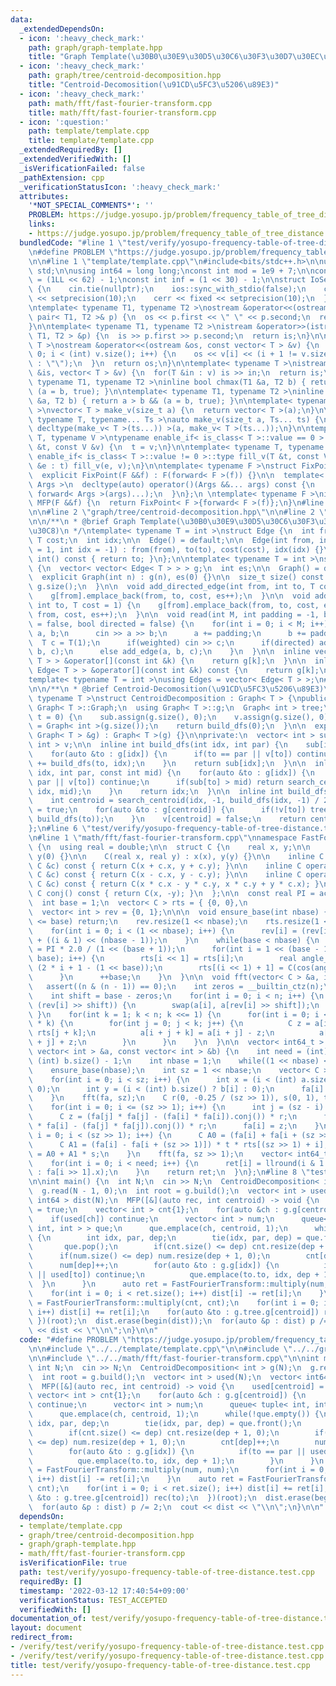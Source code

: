 ```yaml
---
data:
  _extendedDependsOn:
  - icon: ':heavy_check_mark:'
    path: graph/graph-template.hpp
    title: "Graph Template(\u30B0\u30E9\u30D5\u30C6\u30F3\u30D7\u30EC\u30FC\u30C8)"
  - icon: ':heavy_check_mark:'
    path: graph/tree/centroid-decomposition.hpp
    title: "Centroid-Decomosition(\u91CD\u5FC3\u5206\u89E3)"
  - icon: ':heavy_check_mark:'
    path: math/fft/fast-fourier-transform.cpp
    title: math/fft/fast-fourier-transform.cpp
  - icon: ':question:'
    path: template/template.cpp
    title: template/template.cpp
  _extendedRequiredBy: []
  _extendedVerifiedWith: []
  _isVerificationFailed: false
  _pathExtension: cpp
  _verificationStatusIcon: ':heavy_check_mark:'
  attributes:
    '*NOT_SPECIAL_COMMENTS*': ''
    PROBLEM: https://judge.yosupo.jp/problem/frequency_table_of_tree_distance
    links:
    - https://judge.yosupo.jp/problem/frequency_table_of_tree_distance
  bundledCode: "#line 1 \"test/verify/yosupo-frequency-table-of-tree-distance.test.cpp\"\
    \n#define PROBLEM \"https://judge.yosupo.jp/problem/frequency_table_of_tree_distance\"\
    \n\n#line 1 \"template/template.cpp\"\n#include<bits/stdc++.h>\n\nusing namespace\
    \ std;\n\nusing int64 = long long;\nconst int mod = 1e9 + 7;\n\nconst int64 infll\
    \ = (1LL << 62) - 1;\nconst int inf = (1 << 30) - 1;\n\nstruct IoSetup {\n  IoSetup()\
    \ {\n    cin.tie(nullptr);\n    ios::sync_with_stdio(false);\n    cout << fixed\
    \ << setprecision(10);\n    cerr << fixed << setprecision(10);\n  }\n} iosetup;\n\
    \ntemplate< typename T1, typename T2 >\nostream &operator<<(ostream &os, const\
    \ pair< T1, T2 >& p) {\n  os << p.first << \" \" << p.second;\n  return os;\n\
    }\n\ntemplate< typename T1, typename T2 >\nistream &operator>>(istream &is, pair<\
    \ T1, T2 > &p) {\n  is >> p.first >> p.second;\n  return is;\n}\n\ntemplate< typename\
    \ T >\nostream &operator<<(ostream &os, const vector< T > &v) {\n  for(int i =\
    \ 0; i < (int) v.size(); i++) {\n    os << v[i] << (i + 1 != v.size() ? \" \"\
    \ : \"\");\n  }\n  return os;\n}\n\ntemplate< typename T >\nistream &operator>>(istream\
    \ &is, vector< T > &v) {\n  for(T &in : v) is >> in;\n  return is;\n}\n\ntemplate<\
    \ typename T1, typename T2 >\ninline bool chmax(T1 &a, T2 b) { return a < b &&\
    \ (a = b, true); }\n\ntemplate< typename T1, typename T2 >\ninline bool chmin(T1\
    \ &a, T2 b) { return a > b && (a = b, true); }\n\ntemplate< typename T = int64\
    \ >\nvector< T > make_v(size_t a) {\n  return vector< T >(a);\n}\n\ntemplate<\
    \ typename T, typename... Ts >\nauto make_v(size_t a, Ts... ts) {\n  return vector<\
    \ decltype(make_v< T >(ts...)) >(a, make_v< T >(ts...));\n}\n\ntemplate< typename\
    \ T, typename V >\ntypename enable_if< is_class< T >::value == 0 >::type fill_v(T\
    \ &t, const V &v) {\n  t = v;\n}\n\ntemplate< typename T, typename V >\ntypename\
    \ enable_if< is_class< T >::value != 0 >::type fill_v(T &t, const V &v) {\n  for(auto\
    \ &e : t) fill_v(e, v);\n}\n\ntemplate< typename F >\nstruct FixPoint : F {\n\
    \  explicit FixPoint(F &&f) : F(forward< F >(f)) {}\n\n  template< typename...\
    \ Args >\n  decltype(auto) operator()(Args &&... args) const {\n    return F::operator()(*this,\
    \ forward< Args >(args)...);\n  }\n};\n \ntemplate< typename F >\ninline decltype(auto)\
    \ MFP(F &&f) {\n  return FixPoint< F >{forward< F >(f)};\n}\n#line 4 \"test/verify/yosupo-frequency-table-of-tree-distance.test.cpp\"\
    \n\n#line 2 \"graph/tree/centroid-decomposition.hpp\"\n\n#line 2 \"graph/graph-template.hpp\"\
    \n\n/**\n * @brief Graph Template(\u30B0\u30E9\u30D5\u30C6\u30F3\u30D7\u30EC\u30FC\
    \u30C8)\n */\ntemplate< typename T = int >\nstruct Edge {\n  int from, to;\n \
    \ T cost;\n  int idx;\n\n  Edge() = default;\n\n  Edge(int from, int to, T cost\
    \ = 1, int idx = -1) : from(from), to(to), cost(cost), idx(idx) {}\n\n  operator\
    \ int() const { return to; }\n};\n\ntemplate< typename T = int >\nstruct Graph\
    \ {\n  vector< vector< Edge< T > > > g;\n  int es;\n\n  Graph() = default;\n\n\
    \  explicit Graph(int n) : g(n), es(0) {}\n\n  size_t size() const {\n    return\
    \ g.size();\n  }\n\n  void add_directed_edge(int from, int to, T cost = 1) {\n\
    \    g[from].emplace_back(from, to, cost, es++);\n  }\n\n  void add_edge(int from,\
    \ int to, T cost = 1) {\n    g[from].emplace_back(from, to, cost, es);\n    g[to].emplace_back(to,\
    \ from, cost, es++);\n  }\n\n  void read(int M, int padding = -1, bool weighted\
    \ = false, bool directed = false) {\n    for(int i = 0; i < M; i++) {\n      int\
    \ a, b;\n      cin >> a >> b;\n      a += padding;\n      b += padding;\n    \
    \  T c = T(1);\n      if(weighted) cin >> c;\n      if(directed) add_directed_edge(a,\
    \ b, c);\n      else add_edge(a, b, c);\n    }\n  }\n\n  inline vector< Edge<\
    \ T > > &operator[](const int &k) {\n    return g[k];\n  }\n\n  inline const vector<\
    \ Edge< T > > &operator[](const int &k) const {\n    return g[k];\n  }\n};\n\n\
    template< typename T = int >\nusing Edges = vector< Edge< T > >;\n#line 4 \"graph/tree/centroid-decomposition.hpp\"\
    \n\n/**\n * @brief Centroid-Decomosition(\u91CD\u5FC3\u5206\u89E3)\n */\ntemplate<\
    \ typename T >\nstruct CentroidDecomposition : Graph< T > {\npublic:\n  using\
    \ Graph< T >::Graph;\n  using Graph< T >::g;\n  Graph< int > tree;\n\n  int build(int\
    \ t = 0) {\n    sub.assign(g.size(), 0);\n    v.assign(g.size(), 0);\n    tree\
    \ = Graph< int >(g.size());\n    return build_dfs(0);\n  }\n\n  explicit CentroidDecomposition(const\
    \ Graph< T > &g) : Graph< T >(g) {}\n\nprivate:\n  vector< int > sub;\n  vector<\
    \ int > v;\n\n  inline int build_dfs(int idx, int par) {\n    sub[idx] = 1;\n\
    \    for(auto &to : g[idx]) {\n      if(to == par || v[to]) continue;\n      sub[idx]\
    \ += build_dfs(to, idx);\n    }\n    return sub[idx];\n  }\n\n  inline int search_centroid(int\
    \ idx, int par, const int mid) {\n    for(auto &to : g[idx]) {\n      if(to ==\
    \ par || v[to]) continue;\n      if(sub[to] > mid) return search_centroid(to,\
    \ idx, mid);\n    }\n    return idx;\n  }\n\n  inline int build_dfs(int idx) {\n\
    \    int centroid = search_centroid(idx, -1, build_dfs(idx, -1) / 2);\n    v[centroid]\
    \ = true;\n    for(auto &to : g[centroid]) {\n      if(!v[to]) tree.add_directed_edge(centroid,\
    \ build_dfs(to));\n    }\n    v[centroid] = false;\n    return centroid;\n  }\n\
    };\n#line 6 \"test/verify/yosupo-frequency-table-of-tree-distance.test.cpp\"\n\
    \n#line 1 \"math/fft/fast-fourier-transform.cpp\"\nnamespace FastFourierTransform\
    \ {\n  using real = double;\n\n  struct C {\n    real x, y;\n\n    C() : x(0),\
    \ y(0) {}\n\n    C(real x, real y) : x(x), y(y) {}\n\n    inline C operator+(const\
    \ C &c) const { return C(x + c.x, y + c.y); }\n\n    inline C operator-(const\
    \ C &c) const { return C(x - c.x, y - c.y); }\n\n    inline C operator*(const\
    \ C &c) const { return C(x * c.x - y * c.y, x * c.y + y * c.x); }\n\n    inline\
    \ C conj() const { return C(x, -y); }\n  };\n\n  const real PI = acosl(-1);\n\
    \  int base = 1;\n  vector< C > rts = { {0, 0},\n                     {1, 0} };\n\
    \  vector< int > rev = {0, 1};\n\n\n  void ensure_base(int nbase) {\n    if(nbase\
    \ <= base) return;\n    rev.resize(1 << nbase);\n    rts.resize(1 << nbase);\n\
    \    for(int i = 0; i < (1 << nbase); i++) {\n      rev[i] = (rev[i >> 1] >> 1)\
    \ + ((i & 1) << (nbase - 1));\n    }\n    while(base < nbase) {\n      real angle\
    \ = PI * 2.0 / (1 << (base + 1));\n      for(int i = 1 << (base - 1); i < (1 <<\
    \ base); i++) {\n        rts[i << 1] = rts[i];\n        real angle_i = angle *\
    \ (2 * i + 1 - (1 << base));\n        rts[(i << 1) + 1] = C(cos(angle_i), sin(angle_i));\n\
    \      }\n      ++base;\n    }\n  }\n\n  void fft(vector< C > &a, int n) {\n \
    \   assert((n & (n - 1)) == 0);\n    int zeros = __builtin_ctz(n);\n    ensure_base(zeros);\n\
    \    int shift = base - zeros;\n    for(int i = 0; i < n; i++) {\n      if(i <\
    \ (rev[i] >> shift)) {\n        swap(a[i], a[rev[i] >> shift]);\n      }\n   \
    \ }\n    for(int k = 1; k < n; k <<= 1) {\n      for(int i = 0; i < n; i += 2\
    \ * k) {\n        for(int j = 0; j < k; j++) {\n          C z = a[i + j + k] *\
    \ rts[j + k];\n          a[i + j + k] = a[i + j] - z;\n          a[i + j] = a[i\
    \ + j] + z;\n        }\n      }\n    }\n  }\n\n  vector< int64_t > multiply(const\
    \ vector< int > &a, const vector< int > &b) {\n    int need = (int) a.size() +\
    \ (int) b.size() - 1;\n    int nbase = 1;\n    while((1 << nbase) < need) nbase++;\n\
    \    ensure_base(nbase);\n    int sz = 1 << nbase;\n    vector< C > fa(sz);\n\
    \    for(int i = 0; i < sz; i++) {\n      int x = (i < (int) a.size() ? a[i] :\
    \ 0);\n      int y = (i < (int) b.size() ? b[i] : 0);\n      fa[i] = C(x, y);\n\
    \    }\n    fft(fa, sz);\n    C r(0, -0.25 / (sz >> 1)), s(0, 1), t(0.5, 0);\n\
    \    for(int i = 0; i <= (sz >> 1); i++) {\n      int j = (sz - i) & (sz - 1);\n\
    \      C z = (fa[j] * fa[j] - (fa[i] * fa[i]).conj()) * r;\n      fa[j] = (fa[i]\
    \ * fa[i] - (fa[j] * fa[j]).conj()) * r;\n      fa[i] = z;\n    }\n    for(int\
    \ i = 0; i < (sz >> 1); i++) {\n      C A0 = (fa[i] + fa[i + (sz >> 1)]) * t;\n\
    \      C A1 = (fa[i] - fa[i + (sz >> 1)]) * t * rts[(sz >> 1) + i];\n      fa[i]\
    \ = A0 + A1 * s;\n    }\n    fft(fa, sz >> 1);\n    vector< int64_t > ret(need);\n\
    \    for(int i = 0; i < need; i++) {\n      ret[i] = llround(i & 1 ? fa[i >> 1].y\
    \ : fa[i >> 1].x);\n    }\n    return ret;\n  }\n};\n#line 8 \"test/verify/yosupo-frequency-table-of-tree-distance.test.cpp\"\
    \n\nint main() {\n  int N;\n  cin >> N;\n  CentroidDecomposition< int > g(N);\n\
    \  g.read(N - 1, 0);\n  int root = g.build();\n  vector< int > used(N);\n  vector<\
    \ int64 > dist(N);\n  MFP([&](auto rec, int centroid) -> void {\n    used[centroid]\
    \ = true;\n    vector< int > cnt{1};\n    for(auto &ch : g.g[centroid]) {\n  \
    \    if(used[ch]) continue;\n      vector< int > num;\n      queue< tuple< int,\
    \ int, int > > que;\n      que.emplace(ch, centroid, 1);\n      while(!que.empty())\
    \ {\n        int idx, par, dep;\n        tie(idx, par, dep) = que.front();\n \
    \       que.pop();\n        if(cnt.size() <= dep) cnt.resize(dep + 1, 0);\n  \
    \      if(num.size() <= dep) num.resize(dep + 1, 0);\n        cnt[dep]++;\n  \
    \      num[dep]++;\n        for(auto &to : g.g[idx]) {\n          if(to == par\
    \ || used[to]) continue;\n          que.emplace(to.to, idx, dep + 1);\n      \
    \  }\n      }\n      auto ret = FastFourierTransform::multiply(num, num);\n  \
    \    for(int i = 0; i < ret.size(); i++) dist[i] -= ret[i];\n    }\n    auto ret\
    \ = FastFourierTransform::multiply(cnt, cnt);\n    for(int i = 0; i < ret.size();\
    \ i++) dist[i] += ret[i];\n    for(auto &to : g.tree.g[centroid]) rec(to);\n \
    \ })(root);\n  dist.erase(begin(dist));\n  for(auto &p : dist) p /= 2;\n  cout\
    \ << dist << \"\\n\";\n}\n\n"
  code: "#define PROBLEM \"https://judge.yosupo.jp/problem/frequency_table_of_tree_distance\"\
    \n\n#include \"../../template/template.cpp\"\n\n#include \"../../graph/tree/centroid-decomposition.hpp\"\
    \n\n#include \"../../math/fft/fast-fourier-transform.cpp\"\n\nint main() {\n \
    \ int N;\n  cin >> N;\n  CentroidDecomposition< int > g(N);\n  g.read(N - 1, 0);\n\
    \  int root = g.build();\n  vector< int > used(N);\n  vector< int64 > dist(N);\n\
    \  MFP([&](auto rec, int centroid) -> void {\n    used[centroid] = true;\n   \
    \ vector< int > cnt{1};\n    for(auto &ch : g.g[centroid]) {\n      if(used[ch])\
    \ continue;\n      vector< int > num;\n      queue< tuple< int, int, int > > que;\n\
    \      que.emplace(ch, centroid, 1);\n      while(!que.empty()) {\n        int\
    \ idx, par, dep;\n        tie(idx, par, dep) = que.front();\n        que.pop();\n\
    \        if(cnt.size() <= dep) cnt.resize(dep + 1, 0);\n        if(num.size()\
    \ <= dep) num.resize(dep + 1, 0);\n        cnt[dep]++;\n        num[dep]++;\n\
    \        for(auto &to : g.g[idx]) {\n          if(to == par || used[to]) continue;\n\
    \          que.emplace(to.to, idx, dep + 1);\n        }\n      }\n      auto ret\
    \ = FastFourierTransform::multiply(num, num);\n      for(int i = 0; i < ret.size();\
    \ i++) dist[i] -= ret[i];\n    }\n    auto ret = FastFourierTransform::multiply(cnt,\
    \ cnt);\n    for(int i = 0; i < ret.size(); i++) dist[i] += ret[i];\n    for(auto\
    \ &to : g.tree.g[centroid]) rec(to);\n  })(root);\n  dist.erase(begin(dist));\n\
    \  for(auto &p : dist) p /= 2;\n  cout << dist << \"\\n\";\n}\n\n"
  dependsOn:
  - template/template.cpp
  - graph/tree/centroid-decomposition.hpp
  - graph/graph-template.hpp
  - math/fft/fast-fourier-transform.cpp
  isVerificationFile: true
  path: test/verify/yosupo-frequency-table-of-tree-distance.test.cpp
  requiredBy: []
  timestamp: '2022-03-12 17:40:54+09:00'
  verificationStatus: TEST_ACCEPTED
  verifiedWith: []
documentation_of: test/verify/yosupo-frequency-table-of-tree-distance.test.cpp
layout: document
redirect_from:
- /verify/test/verify/yosupo-frequency-table-of-tree-distance.test.cpp
- /verify/test/verify/yosupo-frequency-table-of-tree-distance.test.cpp.html
title: test/verify/yosupo-frequency-table-of-tree-distance.test.cpp
---
```

